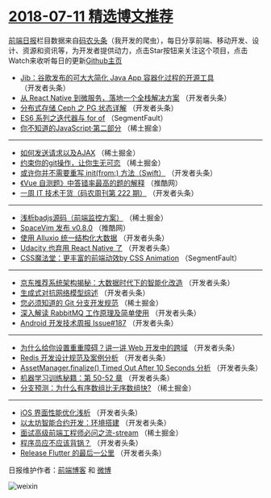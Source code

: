 # [2018-07-11 精选博文推荐](http://hao.caibaojian.com/date/2018/07/11)

[前端日报](http://caibaojian.com/c/news)栏目数据来自[码农头条](http://hao.caibaojian.com/)（我开发的爬虫），每日分享前端、移动开发、设计、资源和资讯等，为开发者提供动力，点击Star按钮来关注这个项目，点击Watch来收听每日的更新[Github主页](https://github.com/kujian/frontendDaily)
* [Jib：谷歌发布的可大大简化 Java App 容器化过程的开源工具](http://hao.caibaojian.com/79742.html) （开发者头条）
* [从 React Native 到微服务，落地一个全栈解决方案](http://hao.caibaojian.com/79775.html) （开发者头条）
* [分布式存储 Ceph 之 PG 状态详解](http://hao.caibaojian.com/79741.html) （开发者头条）
* [ES6 系列之迭代器与 for of](http://hao.caibaojian.com/79726.html) （SegmentFault）
* [你不知道的JavaScript·第二部分](http://hao.caibaojian.com/79703.html) （稀土掘金）

***
* [如何发送请求以及AJAX](http://hao.caibaojian.com/79705.html) （稀土掘金）
* [约束你的git操作，让你生无可恋](http://hao.caibaojian.com/79732.html) （稀土掘金）
* [或许你并不需要重写 init(from:) 方法（Swift）](http://hao.caibaojian.com/79751.html) （开发者头条）
* [《Vue 自测题》中答错率最高的题的解释](http://hao.caibaojian.com/79771.html) （推酷网）
* [一周 IT 技术干货（码农周刊第 222 期）](http://hao.caibaojian.com/79774.html) （开发者头条）

***
* [浅析badjs源码（前端监控方案）](http://hao.caibaojian.com/79708.html) （稀土掘金）
* [SpaceVim 发布 v0.8.0](http://hao.caibaojian.com/79770.html) （推酷网）
* [使用 Alluxio 统一结构化大数据](http://hao.caibaojian.com/79792.html) （开发者头条）
* [Udacity 也弃用 React Native 了](http://hao.caibaojian.com/79740.html) （开发者头条）
* [CSS魔法堂：更丰富的前端动效by CSS Animation](http://hao.caibaojian.com/79725.html) （SegmentFault）

***
* [京东推荐系统架构揭秘：大数据时代下的智能化改造](http://hao.caibaojian.com/79780.html) （开发者头条）
* [生成式对抗网络模型综述](http://hao.caibaojian.com/79789.html) （开发者头条）
* [您必须知道的 Git 分支开发规范](http://hao.caibaojian.com/79712.html) （稀土掘金）
* [深入解读 RabbitMQ 工作原理及简单使用](http://hao.caibaojian.com/79781.html) （开发者头条）
* [Android 开发技术周报 Issue#187](http://hao.caibaojian.com/79743.html) （开发者头条）

***
* [为什么给你设置重重障碍？讲一讲 Web 开发中的跨域](http://hao.caibaojian.com/79772.html) （开发者头条）
* [Redis 开发设计规范及案例分析](http://hao.caibaojian.com/79734.html) （开发者头条）
* [AssetManager.finalize() Timed Out After 10 Seconds 分析](http://hao.caibaojian.com/79783.html) （开发者头条）
* [机器学习训练秘籍：第 50-52 章](http://hao.caibaojian.com/79784.html) （开发者头条）
* [分支预测：为什么有序数组比无序数组快?](http://hao.caibaojian.com/79700.html) （稀土掘金）

***
* [iOS 界面性能优化浅析](http://hao.caibaojian.com/79747.html) （开发者头条）
* [以太坊智能合约开发：环境搭建](http://hao.caibaojian.com/79776.html) （开发者头条）
* [面试高级前端工程师必问之流-stream](http://hao.caibaojian.com/79702.html) （稀土掘金）
* [程序员应不应该背锅？](http://hao.caibaojian.com/79738.html) （开发者头条）
* [Release Flutter 的最后一公里](http://hao.caibaojian.com/79791.html) （开发者头条）

日报维护作者：[前端博客](http://caibaojian.com/) 和 [微博](http://caibaojian.com/go/weibo)

![weixin](https://user-images.githubusercontent.com/3055447/38468989-651132ac-3b80-11e8-8e6b-15122322a9d7.png)